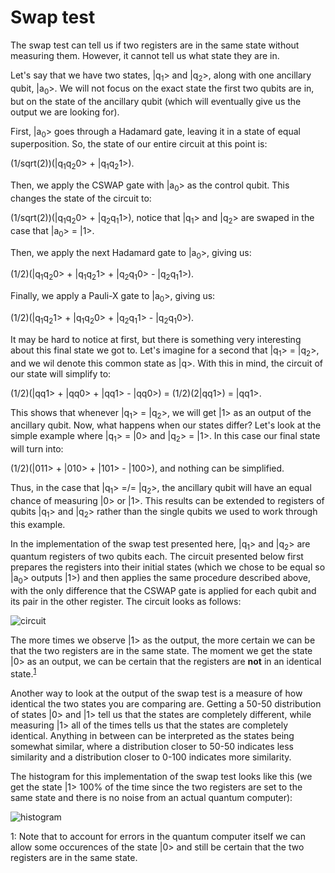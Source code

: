 # Swap test
The swap test can tell us if two registers are in the same state without measuring them. However, it cannot tell us what state they are in.

Let's say that we have two states, |q<sub>1</sub>> and |q<sub>2</sub>>, along with one ancillary qubit, |a<sub>0</sub>>. We will not focus on the exact state the first two qubits are in, but on the state of the ancillary qubit (which will eventually give us the output we are looking for). 

First, |a<sub>0</sub>> goes through a Hadamard gate, leaving it in a state of equal superposition. So, the state of our entire circuit at this point is:

(1/sqrt(2))(|q<sub>1</sub>q<sub>2</sub>0> + |q<sub>1</sub>q<sub>2</sub>1>).

Then, we apply the CSWAP gate with |a<sub>0</sub>> as the control qubit. This changes the state of the circuit to:

(1/sqrt(2))(|q<sub>1</sub>q<sub>2</sub>0> + |q<sub>2</sub>q<sub>1</sub>1>), notice that |q<sub>1</sub>> and |q<sub>2</sub>> are swaped in the case that |a<sub>0</sub>> = |1>.

Then, we apply the next Hadamard gate to |a<sub>0</sub>>, giving us:

(1/2)(|q<sub>1</sub>q<sub>2</sub>0> + |q<sub>1</sub>q<sub>2</sub>1> + |q<sub>2</sub>q<sub>1</sub>0> - |q<sub>2</sub>q<sub>1</sub>1>).

Finally, we apply a Pauli-X gate to |a<sub>0</sub>>, giving us:

(1/2)(|q<sub>1</sub>q<sub>2</sub>1> + |q<sub>1</sub>q<sub>2</sub>0> + |q<sub>2</sub>q<sub>1</sub>1> - |q<sub>2</sub>q<sub>1</sub>0>).

It may be hard to notice at first, but there is something very interesting about this final state we got to. Let's imagine for a second that |q<sub>1</sub>> = |q<sub>2</sub>>, and we wil denote this common state as |q>. With this in mind, the circuit of our state will simplify to:

(1/2)(|qq1> + |qq0> + |qq1> - |qq0>) = (1/2)(2|qq1>) = |qq1>.

This shows that whenever |q<sub>1</sub>> = |q<sub>2</sub>>, we will get |1> as an output of the ancillary qubit. Now, what happens when our states differ? Let's look at the simple example where |q<sub>1</sub>> = |0> and |q<sub>2</sub>> = |1>. In this case our final state will turn into:

(1/2)(|011> + |010> + |101> - |100>), and nothing can be simplified.

Thus, in the case that |q<sub>1</sub>> =/= |q<sub>2</sub>>, the ancillary qubit will have an equal chance of measuring |0> or |1>. This results can be extended to registers of qubits |q<sub>1</sub>> and |q<sub>2</sub>> rather than the single qubits we used to work through this example. 

In the implementation of the swap test presented here, |q<sub>1</sub>> and |q<sub>2</sub>> are quantum registers of two qubits each. The circuit presented below first prepares the registers into their initial states (which we chose to be equal so |a<sub>0</sub>> outputs |1>) and then applies the same procedure described above, with the only difference that the CSWAP gate is applied for each qubit and its pair in the other register. The circuit looks as follows: 

![circuit](https://user-images.githubusercontent.com/63567458/102344325-0538f900-3f9c-11eb-87aa-dcfb800d299a.jpg)

The more times we observe |1> as the output, the more certain we can be that the two registers are in the same state. The moment we get the state |0> as an output, we can be certain that the registers are **not** in an identical state.<sup>[1](#footnote_1)</sup>

Another way to look at the output of the swap test is a measure of how identical the two states you are comparing are. Getting a 50-50 distribution of states |0> and |1> tell us that the states are completely different, while measuring |1> all of the times tells us that the states are completely identical. Anything in between can be interpreted as the states being somewhat similar, where a distribution closer to 50-50 indicates less similarity and a distribution closer to 0-100 indicates more similarity. 

The histogram for this implementation of the swap test looks like this (we get the state |1> 100% of the time since the two registers are set to the same state and there is no noise from an actual quantum computer):

![histogram](https://user-images.githubusercontent.com/63567458/102344351-0ec26100-3f9c-11eb-87b2-347cc3f75a13.jpg)

<a name="footnote_1">1</a>: Note that to account for errors in the quantum computer itself we can allow some occurences of the state |0> and still be certain that the two registers are in the same state.
